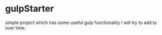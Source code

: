 # gulpStarter

simple project which has some useful gulp functionality I will try to add to over time.
